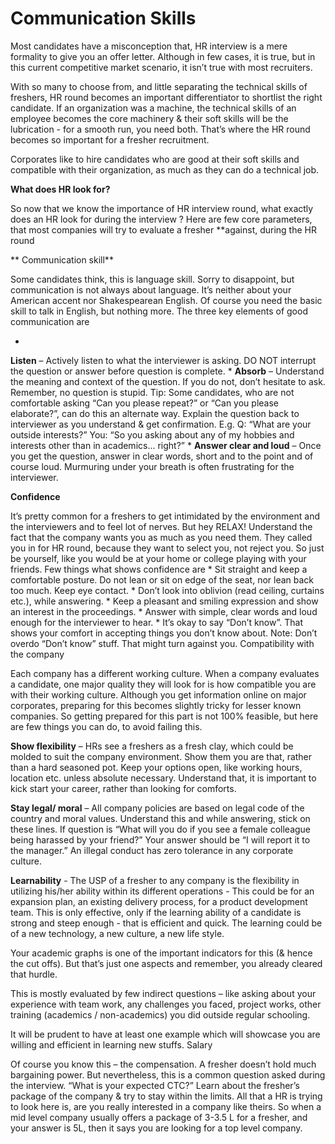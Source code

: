 # Communication Skills


Most candidates have a misconception that, HR interview is a mere formality to give you an offer letter. Although in few cases, it is true, but in this current competitive market scenario, it isn’t true with most recruiters.

 
With so many to choose from, and little separating the technical skills of freshers, HR round becomes an important differentiator to shortlist the right candidate. If an organization was a machine, the technical skills of an employee becomes the core machinery & their soft skills will be the lubrication - for a smooth run, you need both. That’s where the HR round becomes so important for a fresher recruitment. 

Corporates like to hire candidates who are good at their soft skills and compatible with their organization, as much as they can do a technical job.

**What does HR look for?**

So now that we know the importance of HR interview round, what exactly does an HR look for during the interview ? Here are few core parameters, that most companies will try to evaluate a fresher **against, during the HR round

** Communication skill**

Some candidates think, this is language skill. Sorry to disappoint, but communication is not always about language. It’s neither about your American accent nor Shakespearean English. Of course you need the basic skill to talk in English, but nothing more. The three key elements of good communication are

* 
**Listen** – Actively listen to what the interviewer is asking. DO NOT interrupt the question or answer before question is complete.
* 
**Absorb** – Understand the meaning and context of the question. If you do not, don’t hesitate to ask. Remember, no question is stupid.
Tip: Some candidates, who are not comfortable asking “Can you please repeat?” or “Can you please elaborate?”, can do this an alternate way. Explain the question back to interviewer as you understand & get confirmation. E.g. Q: “What are your outside interests?” You: “So you asking about any of my hobbies and interests other than in academics... right?”
* 
**Answer clear and loud**
– Once you get the question, answer in clear words, short and to the point and of course loud. Murmuring under your breath is often frustrating for the interviewer.

**Confidence**

It’s pretty common for a freshers to get intimidated by the environment and the interviewers and to feel lot of nerves. But hey RELAX! Understand the fact that the company wants you as much as you need them. They called you in for HR round, because they want to select you, not reject you. So just be yourself, like you would be at your home or college playing with your friends. Few things what shows confidence are
* 
Sit straight and keep a comfortable posture. Do not lean or sit on edge of the seat, nor lean back too much.
Keep eye contact. 
* 
Don’t look into oblivion (read ceiling, curtains etc.), while answering.
* 
Keep a pleasant and smiling expression and show an interest in the proceedings.
* 
Answer with simple, clear words and loud enough for the interviewer to hear.
* 
It’s okay to say “Don’t know”. That shows your comfort in accepting things you don’t know about.
Note: Don’t overdo “Don’t know” stuff. That might turn against you.
Compatibility with the company

Each company has a different working culture. When a company evaluates a candidate, one major quality they will look for is how compatible you are with their working culture. Although you get information online on major corporates, preparing for this becomes slightly tricky for lesser known companies. So getting prepared for this part is not 100% feasible, but here are few things you can do, to avoid failing this.

**Show flexibility** – HRs see a freshers as a fresh clay, which could be molded to suit the company environment. Show them you are that, rather than a hard seasoned pot. Keep your options open, like working hours, location etc. unless absolute necessary. Understand that, it is important to kick start your career, rather than looking for comforts.

**Stay legal/ moral** – All company policies are based on legal code of the country and moral values. Understand this and while answering, stick on these lines. If question is “What will you do if you see a female colleague being harassed by your friend?” Your answer should be “I will report it to the manager.” An illegal conduct has zero tolerance in any corporate culture.

**Learnability** - The USP of a fresher to any company is the flexibility in utilizing his/her ability within its different operations - This could be for an expansion plan, an existing delivery process, for a product development team. This is only effective, only if the learning ability of a candidate is strong and steep enough - that is efficient and quick. The learning could be of a new technology, a new culture, a new life style.

Your academic graphs is one of the important indicators for this (& hence the cut offs). But that’s just one aspects and remember, you already cleared that hurdle.

This is mostly evaluated by few indirect questions – like asking about your experience with team work, any challenges you faced, project works, other training (academics / non-academics) you did outside regular schooling.

It will be prudent to have at least one example which will showcase you are willing and efficient in learning new stuffs.
Salary

Of course you know this – the compensation. A fresher doesn’t hold much bargaining power. But nevertheless, this is a common question asked during the interview. “What is your expected CTC?” Learn about the fresher’s package of the company & try to stay within the limits. All that a HR is trying to look here is, are you really interested in a company like theirs. So when a mid level company usually offers a package of 3-3.5 L for a fresher, and your answer is 5L, then it says you are looking for a top level company.